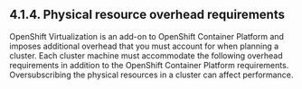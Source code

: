 ## 4.1.4. Physical resource overhead requirements

OpenShift Virtualization is an add-on to OpenShift Container Platform and imposes additional overhead that you must account for when planning a cluster. Each cluster machine must accommodate the following overhead requirements in addition to the OpenShift Container Platform requirements. Oversubscribing the physical resources in a cluster can affect performance.

<!-- image -->

